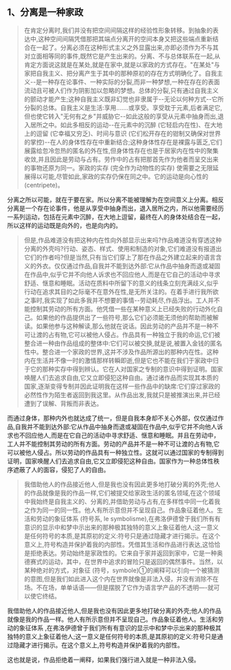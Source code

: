 <h2>1、分离是一种家政</h2><blockquote data-pid="ZFhn1VtC">在肯定分离时,我们并没有把空间间隔这样的经验性形象转移。到抽象的表达中,这种空间间隔凭借那把其端点分离开的空间本身又把这些端点重新结合在一起了。分离必须在这种形式主义之外显露出来,亦即必须作为不与其对立面相等同的事件,既然它是产生出来的。分离、不与总体联系在一起,从肯定方面说这就是在某处,就是在家中,就是以家政的方式存在。"在某处"与家把自我主义、把分离产生于其中的那种原初的存在方式明确化了。自我主义--是一种存在论事件、一种实际的分裂,而非一种梦想,一种在存在的表面流动且可被人们作为阴影加以忽略的梦想。总体的分裂,只有通过自我主义的颤动才能产生;这种自我主义既非幻觉也非隶属于--无论以何种方式--它所分裂的总体。自我主义是生活:享用.......或享受。享受耽于元素,后者满足它,但也使它转入"无何有之乡"并威胁它--如此这般的享受从元素中抽身而出,退入居所之中。如此多相反的运动--在元素中的沉醉 (它轻启内在性)、在大地上的逗留 (它幸福又穷乏)、时间与意识 (它们松开存在的钳制又确保对世界的掌控)--在人的身体性存在中重新结合;这种身体性存在是裸露与匮乏,它们展露给忽冷忽热的匿名的外在性,但身体性存在也是于居家内在性中的聚集收敛,并且因此是劳动与占有。劳作中的占有把那首先作为他者而呈交出来的事物还原为同一。家政的实存 (完全作为动物性的实存) 使需要之无限延展得以可能,尽管如此,家政的实存仍保在同之中。它的运动是向心性的 (centripete)。</blockquote><p data-pid="WDVtlb2c">分离之所以可能，就在于要在家。所以分离不能被理解为在空间意义上分离。相反分离是一个存在论事件，他是从享受中抽身而出，退入居所之内，所以他需要经历一系列运动，包括在元素中沉醉，在大地上逗留，最终在人的身体处结合在一起，所以这样的运动既是向外的，也是向内的。</p><blockquote data-pid="cyUqUiqm">但是,作品难道没有把这种内在性向外部显示出来吗?作品难道没有穿透这种分离的外壳吗?行动、姿态、样式、使用和制造的对象,它们难道没有报道出它们的作者吗?但是当然,只有当它们穿上了那在作品之外建立起来的语言含义的外衣。仅仅通过作品,自我并不能到达外部:它从作品中抽身而退或凝固在作品中,似乎它并不向他人诉求也不回应他人,而是在它自己的活动中寻求舒适、惬意和睡眠。活动在质料中所留下的意义的线条立刻充满歧义,似乎行动在追求其目的之际毫不在意外在性,是无所关注的。在着手进行我所欲之事时,我实现了如此多我并不想要的事情--劳动耗尽,作品浮出。工人并不能控制其劳动的所有方面。他凭借一些在某种意义上已经失败的行动外化自己。如果他的作品提供出了一些符号,那么它们必须能无须他的帮助而被解读。如果他参与这种解读,那么他就在说话。因此劳动的产品并不是一种不可让渡的占有物,它可以被他人侵占。作品具有一种独立于我的命运,它们被整合进一种由作品组成的整体中:它们可以被交换,就是说,被置入金钱的匿名性中。整合进一个家政的世界,这并不涉及作品所源出的那种内在性。这种内在生活并不像一时的激情那样转瞬即逝,但是它也不能在我们于家政中归于它的那种实存中得到辨认。它在人对国家之专制的意识中得到证明。国家唤醒人们去追求自由,它又立即侵犯这种自由。通过诸作品而实现其本质的国家,逐渐变得专制并因此证明我在这样一些作品中的缺席:它们穿过家政的必然性作为陌生者返回到我这里。从作品出发,我就只是被推演出来,并已经遭到了误解、背叛而非表达。</blockquote><p data-pid="zGbUAssl">而通过身体，那种内外也就达成了统一，但是自我本身却不关心外部，仅仅通过作品,自我并不能到达外部:它从作品中抽身而退或凝固在作品中,似乎它并不向他人诉求也不回应他人,而是在它自己的活动中寻求舒适、惬意和睡眠。并且在劳动中，工人并不能控制其劳动的所有方面。劳动的产品并不是一种不可让渡的占有物,它可以被他人侵占。所以劳动的作品具有一种独立性。这就可以通过国家的专制得到证明，国家唤醒人们去追求自由,它又立即侵犯这种自由。国家作为一种总体性秩序遮蔽了人的面容，侵犯了人的自由。</p><blockquote data-pid="YCxa_YPM">我借助他人的作品接近他人,但是我也没有因此更多地打破分离的外壳;他人的作品就像是我的作品一样,它们被提交给家政生活的匿名领域,在这个领域中我始终是自我主义的、分离的,并借助劳动与占有,在多样性中同一化着我之作为同一的同一性。他人有所示意但并不呈现自己。作品象征着他人。生活和劳动的象征体系 (符号系, le symbolisme),在弗洛伊德曾于我们所有有意识的显示中和梦中示出来的那种极其独特的意义上象征着他人;这一意义是任何符号的本质,是其原初的定义:符号只是通过隐藏才进行揭示。在这个意义上,符号构造并保护着我的内部性。凭借其生活和作品进行表达,这恰恰是拒绝表达。劳动始终是家政性的。它来自于家并返回到家中，它是一种奥德赛式的运动，其中，在世界中追求的冒险只是返回的偶然事件。当然，以某种绝对的方式，对象征 (符号，symbole)①的阐释可以引向一个被猜测的意图,但是我们如此进入这个内在世界就像是非法入侵，并没有消除不在场。不在场，单单话语——但是摆脱了它作为语言学产品的不透明—-就可以使它终结。</blockquote><p data-pid="9Recvf4q">我借助他人的作品接近他人,但是我也没有因此更多地打破分离的外壳;他人的作品就像是我的作品一样。他人有所示意但并不呈现自己。作品象征着他人。生活和劳动的象征体系 ,在弗洛伊德曾于我们所有有意识的显示中和梦中示出来的那种极其独特的意义上象征着他人;这一意义是任何符号的本质,是其原初的定义:符号只是通过隐藏才进行揭示。在这个意义上,符号构造并保护着我的内部性。</p><p data-pid="aP_HcdbJ">这也就是说，作品拒绝着一阐释，如果我们强行进入就是一种非法入侵。</p><p></p><p></p><p></p><p></p>